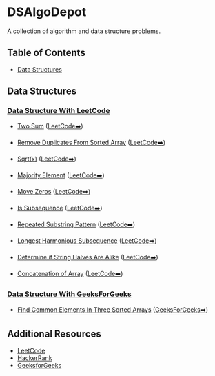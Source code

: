 # DSAlgoDepot

A collection of algorithm and data structure problems.

## Table of Contents

<!-- - [Algorithms](#algorithms) -->

- [Data Structures](#data-structures)
<!--

## Algorithms

### Sorting

- [Sorting Algorithm 1](./algorithms/sorting/sorting_algorithm1.js) ([LeetCode](https://leetcode.com/problems/sorting-algorithm1))
- [Sorting Algorithm 2](./algorithms/sorting/sorting_algorithm2.js) ([LeetCode](https://leetcode.com/problems/sorting-algorithm2))
- [Sorting Algorithm 3](./algorithms/sorting/sorting_algorithm3.js) ([LeetCode](https://leetcode.com/problems/sorting-algorithm3))

### Searching

- [Searching Algorithm 1](./algorithms/searching/searching_algorithm1.js) ([LeetCode](https://leetcode.com/problems/searching-algorithm1))
- [Searching Algorithm 2](./algorithms/searching/searching_algorithm2.js) ([LeetCode](https://leetcode.com/problems/searching-algorithm2))
- [Searching Algorithm 3](./algorithms/searching/searching_algorithm3.js) ([LeetCode](https://leetcode.com/problems/searching-algorithm3)) -->

## Data Structures

### [Data Structure With LeetCode](./leetyard_Solutions/)

- [Two Sum](./leetyard_Solutions/1.twoSum.js) (<a href="https://leetcode.com/problems/two-sum/" target="_blank">LeetCode➡️</a>)

- [Remove Duplicates From Sorted Array](./leetyard_Solutions/26.RemoveDuplicatesFromSortedArray.js) (<a href="https://leetcode.com/problems/remove-duplicates-from-sorted-array/description/" target="_blank">LeetCode➡️</a>)

- [Sqrt(x)](<./leetyard_Solutions/69.Sqrt(x).js>) (<a href="https://leetcode.com/problems/sqrtx/" target="_blank">LeetCode➡️</a>)

- [Majority Element](./leetyard_Solutions/169.MajorityElement.js) (<a href="https://leetcode.com/problems/majority-element/description/ " target="_blank">LeetCode➡️</a>)

- [Move Zeros](./leetyard_Solutions/283.MoveZeroes.js) (<a href="https://leetcode.com/problems/move-zeroes/description/" target="_blank">LeetCode➡️</a>)

- [Is Subsequence](./leetyard_Solutions/392.IsSubsequence.js) (<a href="https://leetcode.com/problems/is-subsequence/description/" target="_blank">LeetCode➡️</a>)

- [Repeated Substring Pattern](./leetyard_Solutions/459.RepeatedSubstringPattern.js) (<a href="https://leetcode.com/problems/repeated-substring-pattern/description/" target="_blank">LeetCode➡️</a>)

- [Longest Harmonious Subsequence](./leetyard_Solutions/594.LongestHarmoniousSubsequence.js) (<a href="https://leetcode.com/problems/longest-harmonious-subsequence/description/" target="_blank">LeetCode➡️</a>)

- [Determine if String Halves Are Alike](./leetyard_Solutions/1704.DetermineifStringHalvesAreAlike.js) (<a href="https://leetcode.com/problems/determine-if-string-halves-are-alike/description/" target="_blank">LeetCode➡️</a>)

- [Concatenation of Array](./leetyard_Solutions/1929.ConcatenationofArray.js) (<a href="https://leetcode.com/problems/concatenation-of-array/description/" target="_blank">LeetCode➡️</a>)

### [Data Structure With GeeksForGeeks](./geeksForGeeks_Solutions/)

- [Find Common Elements In Three Sorted Arrays](./geeksForGeeks_Solutions/FindCommonElementsInThreeSortedArrays.js) (<a href="https://www.geeksforgeeks.org/find-common-elements-three-sorted-arrays/" target="_blank">GeeksForGeeks➡️</a>)

## Additional Resources

- [LeetCode](https://leetcode.com)
- [HackerRank](https://www.hackerrank.com)
- [GeeksforGeeks](https://www.geeksforgeeks.org)
